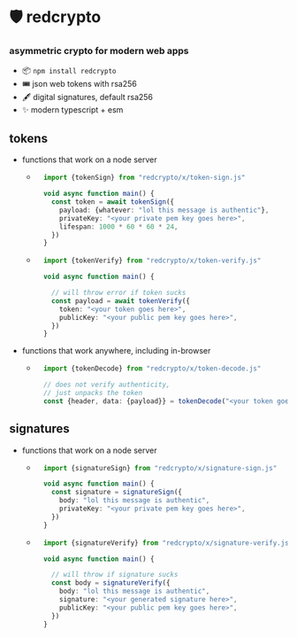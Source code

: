 
# 🛡️ redcrypto

### asymmetric crypto for modern web apps

- 📦 `npm install redcrypto`
- 🎟️ json web tokens with rsa256
- 🖋️ digital signatures, default rsa256
- ✨ modern typescript + esm

## tokens

- functions that work on a node server
    - ```typescript
        import {tokenSign} from "redcrypto/x/token-sign.js"

        void async function main() {
          const token = await tokenSign({
            payload: {whatever: "lol this message is authentic"},
            privateKey: "<your private pem key goes here>",
            lifespan: 1000 * 60 * 60 * 24,
          })
        }
        ```
    - ```typescript
        import {tokenVerify} from "redcrypto/x/token-verify.js"

        void async function main() {

          // will throw error if token sucks
          const payload = await tokenVerify({
            token: "<your token goes here>",
            publicKey: "<your public pem key goes here>",
          })
        }
        ```

- functions that work anywhere, including in-browser
    - ```typescript
        import {tokenDecode} from "redcrypto/x/token-decode.js"

        // does not verify authenticity,
        // just unpacks the token
        const {header, data: {payload}} = tokenDecode("<your token goes here>")
        ```

## signatures

- functions that work on a node server
    - ```typescript
        import {signatureSign} from "redcrypto/x/signature-sign.js"

        void async function main() {
          const signature = signatureSign({
            body: "lol this message is authentic",
            privateKey: "<your private pem key goes here>",
          })
        }
        ```
    - ```typescript
        import {signatureVerify} from "redcrypto/x/signature-verify.js"

        void async function main() {

          // will throw if signature sucks
          const body = signatureVerify({
            body: "lol this message is authentic",
            signature: "<your generated signature here>",
            publicKey: "<your public pem key goes here>",
          })
        }
        ```
